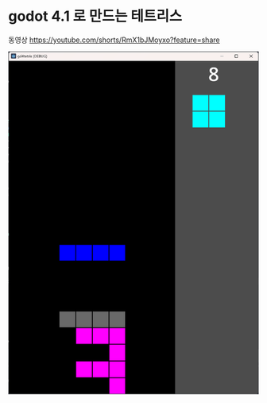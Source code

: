 # godot 4.1 로 만드는 테트리스 

동영상 https://youtube.com/shorts/RmX1bJMoyxo?feature=share


![screenshot](doc/screen1.png)